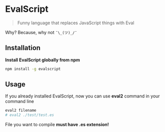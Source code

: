 # EvalScript
> Funny language that replaces JavaScript things with Eval

Why? Because, why not `¯\_(ツ)_/¯`

## Installation
**Install EvalScript globally from npm**
```bash
npm install -g evalscript
```

## Usage
If you already installed EvalScript, now you can use **eval2** command in your command line
```bash
eval2 filename
# eval2 ./test/test.es
```
File you want to compile **must have .es extension!**
